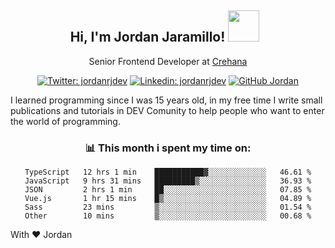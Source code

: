 <div align="center">
<h2 style="margin-right:10px;">Hi, I'm Jordan Jaramillo! <img src="https://media.giphy.com/media/Wj7lNjMNDxSmc/source.gif" width="50" > </h2>

<p>Senior Frontend Developer at <a href="https://www.crehana.com/">Crehana</a></p>

[![Twitter: jordanrjdev](https://img.shields.io/twitter/follow/jordanrjdev?style=social)](https://twitter.com/jordanrjdev)
[![Linkedin: jordanrjdev](https://img.shields.io/badge/-jordanrjdev-blue?style=flat-square&logo=Linkedin&logoColor=white&link=https://www.linkedin.com/in/jordanrjdev/)](https://www.linkedin.com/in/jordanrjdev/)
[![GitHub Jordan](https://img.shields.io/github/followers/jnadroj?label=follow&style=social)](https://github.com/jnadroj)

</div>
I learned programming since I was 15 years old, in my free time I write small publications and tutorials in DEV Comunity to help people who want to enter the world of programming.

<div align="center">

### 📊 **This month i spent my time on:**

<!--START_SECTION:waka-->

```text
TypeScript   12 hrs 1 min    ███████████▓░░░░░░░░░░░░░   46.61 %
JavaScript   9 hrs 31 mins   █████████▒░░░░░░░░░░░░░░░   36.93 %
JSON         2 hrs 1 min     ██░░░░░░░░░░░░░░░░░░░░░░░   07.85 %
Vue.js       1 hr 15 mins    █▒░░░░░░░░░░░░░░░░░░░░░░░   04.89 %
Sass         23 mins         ▒░░░░░░░░░░░░░░░░░░░░░░░░   01.54 %
Other        10 mins         ▒░░░░░░░░░░░░░░░░░░░░░░░░   00.68 %
```

<!--END_SECTION:waka-->

</div>

With ❤️ Jordan
